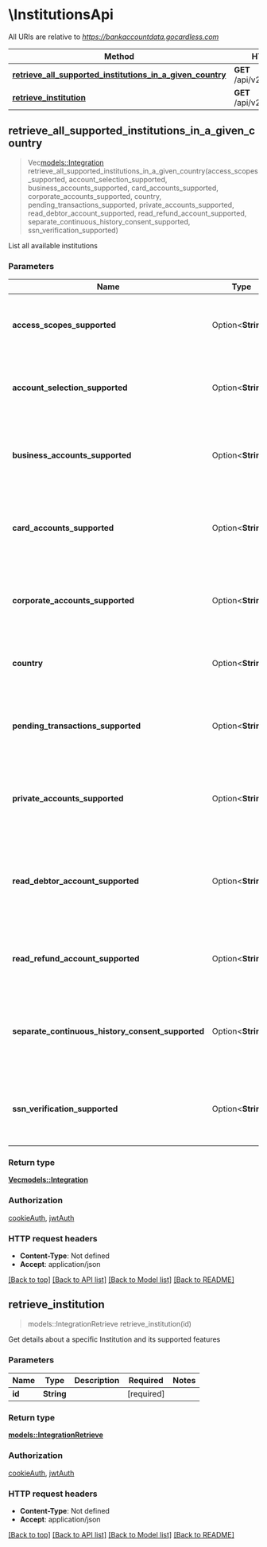 # \InstitutionsApi

All URIs are relative to *https://bankaccountdata.gocardless.com*

| Method                                                                                                                                  | HTTP request                       | Description |
| --------------------------------------------------------------------------------------------------------------------------------------- | ---------------------------------- | ----------- |
| [**retrieve_all_supported_institutions_in_a_given_country**](InstitutionsApi.md#retrieve_all_supported_institutions_in_a_given_country) | **GET** /api/v2/institutions/      |
| [**retrieve_institution**](InstitutionsApi.md#retrieve_institution)                                                                     | **GET** /api/v2/institutions/{id}/ |

## retrieve_all_supported_institutions_in_a_given_country

> Vec<models::Integration> retrieve_all_supported_institutions_in_a_given_country(access_scopes_supported, account_selection_supported, business_accounts_supported, card_accounts_supported, corporate_accounts_supported, country, pending_transactions_supported, private_accounts_supported, read_debtor_account_supported, read_refund_account_supported, separate_continuous_history_consent_supported, ssn_verification_supported)

List all available institutions

### Parameters

| Name                                              | Type               | Description                                                                       | Required | Notes |
| ------------------------------------------------- | ------------------ | --------------------------------------------------------------------------------- | -------- | ----- |
| **access_scopes_supported**                       | Option<**String**> | Boolean value, indicating if access scopes are supported                          |          |
| **account_selection_supported**                   | Option<**String**> | Boolean value, indicating if account selection is supported                       |          |
| **business_accounts_supported**                   | Option<**String**> | Boolean value, indicating if business accounts are supported                      |          |
| **card_accounts_supported**                       | Option<**String**> | Boolean value, indicating if card accounts are supported                          |          |
| **corporate_accounts_supported**                  | Option<**String**> | Boolean value, indicating if corporate accounts are supported                     |          |
| **country**                                       | Option<**String**> | ISO 3166 two-character country code                                               |          |
| **pending_transactions_supported**                | Option<**String**> | Boolean value, indicating if pending transactions are supported                   |          |
| **private_accounts_supported**                    | Option<**String**> | Boolean value, indicating if private accounts are supported                       |          |
| **read_debtor_account_supported**                 | Option<**String**> | Boolean value, indicating if debtor account can be read before submitting payment |          |
| **read_refund_account_supported**                 | Option<**String**> | Boolean value, indicating if read refund account is supported                     |          |
| **separate_continuous_history_consent_supported** | Option<**String**> | Boolean value, indicating if separate consent for continuous history is supported |          |
| **ssn_verification_supported**                    | Option<**String**> | Boolean value, indicating if ssn verification is supported                        |          |

### Return type

[**Vec<models::Integration>**](Integration.md)

### Authorization

[cookieAuth](../README.md#cookieAuth), [jwtAuth](../README.md#jwtAuth)

### HTTP request headers

- **Content-Type**: Not defined
- **Accept**: application/json

[[Back to top]](#) [[Back to API list]](../README.md#documentation-for-api-endpoints) [[Back to Model list]](../README.md#documentation-for-models) [[Back to README]](../README.md)

## retrieve_institution

> models::IntegrationRetrieve retrieve_institution(id)

Get details about a specific Institution and its supported features

### Parameters

| Name   | Type       | Description | Required   | Notes |
| ------ | ---------- | ----------- | ---------- | ----- |
| **id** | **String** |             | [required] |

### Return type

[**models::IntegrationRetrieve**](IntegrationRetrieve.md)

### Authorization

[cookieAuth](../README.md#cookieAuth), [jwtAuth](../README.md#jwtAuth)

### HTTP request headers

- **Content-Type**: Not defined
- **Accept**: application/json

[[Back to top]](#) [[Back to API list]](../README.md#documentation-for-api-endpoints) [[Back to Model list]](../README.md#documentation-for-models) [[Back to README]](../README.md)
